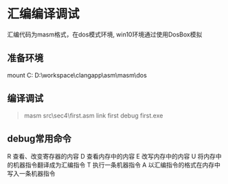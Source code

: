

# 汇编编译调试

汇编代码为masm格式，在dos模式环境, win10环境通过使用DosBox模拟

## 准备环境
mount C: D:\workspace\clangapp\asm\masm\dos

## 编译调试
> masm src\sec4\first.asm
> link first
> debug first.exe

## debug常用命令

R 查看、改变寄存器的内容
D 查看内存中的内容
E 改写内存中的内容
U 将内存中的机器指令翻译成为汇编指令
T 执行一条机器指令
A 以汇编指令的格式在内存中写入一条机器指令

